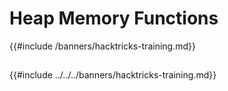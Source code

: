 # Heap Memory Functions

{{#include /banners/hacktricks-training.md}}



##

{{#include ../../../banners/hacktricks-training.md}}


